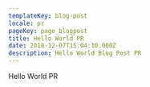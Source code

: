 ```yaml
---
templateKey: blog-post
locale: pr
pageKey: page_blogpost
title: Hello World PR
date: 2018-12-07T15:04:10.000Z
description: Hello World Blog Post PR
---
```


Hello World PR

